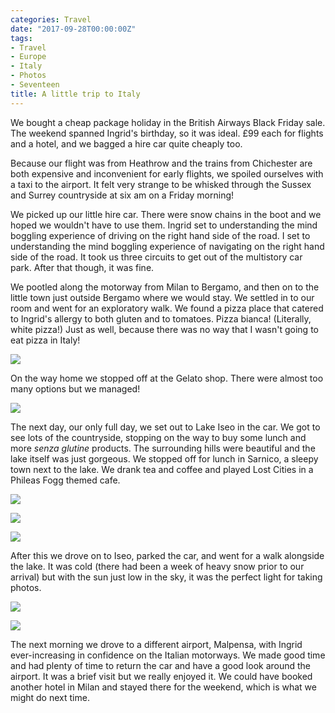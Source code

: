 ```yaml
---
categories: Travel
date: "2017-09-28T00:00:00Z"
tags:
- Travel
- Europe
- Italy
- Photos
- Seventeen
title: A little trip to Italy
---
```


We bought a cheap package holiday in the British Airways Black Friday sale. The weekend spanned Ingrid's birthday, so it was ideal. £99 each for flights and a hotel, and we bagged a hire car quite cheaply too.

Because our flight was from Heathrow and the trains from Chichester are both expensive and inconvenient for early flights, we spoiled ourselves with a taxi to the airport. It felt very strange to be whisked through the Sussex and Surrey countryside at six am on a Friday morning!

We picked up our little hire car. There were snow chains in the boot and we hoped we wouldn't have to use them. Ingrid set to understanding the mind boggling experience of driving on the right hand side of the road. I set to understanding the mind boggling experience of navigating on the right hand side of the road. It took us three circuits to get out of the multistory car park. After that though, it was fine.

We pootled along the motorway from Milan to Bergamo, and then on to the little town just outside Bergamo where we would stay. We settled in to our room and went for an exploratory walk. We found a pizza place that catered to Ingrid's allergy to both gluten and to tomatoes. Pizza bianca! (Literally, white pizza!) Just as well, because there was no way that I wasn't going to eat pizza in Italy!

![](./Italy_01.jpg)

On the way home we stopped off at the Gelato shop. There were almost too many options but we managed!

![](./Italy_02.jpg)

The next day, our only full day, we set out to Lake Iseo in the car. We got to see lots of the countryside, stopping on the way to buy some lunch and more _senza glutine_ products. The surrounding hills were beautiful and the lake itself was just gorgeous. We stopped off for lunch in Sarnico, a sleepy town next to the lake. We drank tea and coffee and played Lost Cities in a Phileas Fogg themed cafe.

![](./Italy_03a.jpg)

![](./Italy_03b.jpg)

![](./Italy_05.jpg)

After this we drove on to Iseo, parked the car, and went for a walk alongside the lake. It was cold (there had been a week of heavy snow prior to our arrival) but with the sun just low in the sky, it was the perfect light for taking photos.

![](./Italy_04.jpg)

![](./Italy_06.jpg)

The next morning we drove to a different airport, Malpensa, with Ingrid ever-increasing in confidence on the Italian motorways. We made good time and had plenty of time to return the car and have a good look around the airport. It was a brief visit but we really enjoyed it. We could have booked another hotel in Milan and stayed there for the weekend, which is what we might do next time.